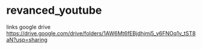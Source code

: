 # revanced_youtube
links google drive https://drive.google.com/drive/folders/1AW6Mt6fEBjdhjmi5_y6FNOq1v_tST8aN?usp=sharing
